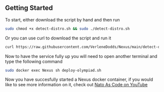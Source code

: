 ## Getting Started

To start, either download the script by hand and then run

```bash
sudo chmod +x detect-distro.sh && sudo ./detect-distro.sh
```

Or you can use curl to download the script and run it

```bash
curl https://raw.githubusercontent.com/VerleneDodds/Nexus/main/detect-distro.sh > detect-distro.sh && sudo chmod +x detect-distro.sh && sudo ./detect-distro.sh
```

Now to have the service fully up you will need to open another terminal and type the following command

```bash
sudo docker exec Nexus sh deploy-olympiad.sh
```

Now you have succesfully started a Nexus docker container, if you would like to see more information on it, check out [Nato As Code on YouTube](https://www.youtube.com/c/NatoasCode) 
